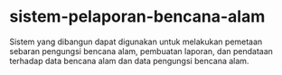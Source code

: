 # sistem-pelaporan-bencana-alam
Sistem yang dibangun dapat digunakan untuk melakukan pemetaan sebaran pengungsi bencana alam, pembuatan laporan, dan pendataan terhadap data bencana alam dan data pengungsi bencana alam.
